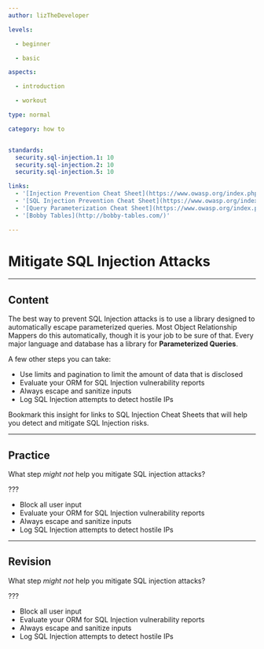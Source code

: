 ```yaml
---
author: lizTheDeveloper

levels:

  - beginner

  - basic

aspects:

  - introduction

  - workout

type: normal

category: how to


standards:
  security.sql-injection.1: 10
  security.sql-injection.2: 10
  security.sql-injection.5: 10

links:
  - '[Injection Prevention Cheat Sheet](https://www.owasp.org/index.php/Injection_Prevention_Cheat_Sheet)'
  - '[SQL Injection Prevention Cheat Sheet](https://www.owasp.org/index.php/SQL_Injection_Prevention_Cheat_Sheet)'
  - '[Query Parameterization Cheat Sheet](https://www.owasp.org/index.php/Query_Parameterization_Cheat_Sheet)'
  - '[Bobby Tables](http://bobby-tables.com/)'

---
```


# Mitigate SQL Injection Attacks

---
## Content

The best way to prevent SQL Injection attacks is to use a library designed to automatically escape parameterized queries. Most Object Relationship Mappers do this automatically, though it is your job to be sure of that. Every major language and database has a library for **Parameterized Queries**.

A few other steps you can take:
- Use limits and pagination to limit the amount of data that is disclosed
- Evaluate your ORM for SQL Injection vulnerability reports
- Always escape and sanitize inputs
- Log SQL Injection attempts to detect hostile IPs

Bookmark this insight for links to SQL Injection Cheat Sheets that will help you detect and mitigate SQL Injection risks.
 
---
## Practice

What step _might not_ help you mitigate SQL injection attacks?

???

* Block all user input
* Evaluate your ORM for SQL Injection vulnerability reports
* Always escape and sanitize inputs
* Log SQL Injection attempts to detect hostile IPs


---
## Revision

What step _might not_ help you mitigate SQL injection attacks?

???

* Block all user input
* Evaluate your ORM for SQL Injection vulnerability reports
* Always escape and sanitize inputs
* Log SQL Injection attempts to detect hostile IPs